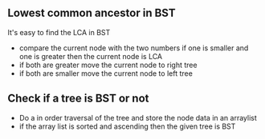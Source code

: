 ## Lowest common ancestor in BST

It's easy to find the LCA in BST
- compare the current node with the two numbers if one is smaller and one is greater then the current node is LCA
- if both are greater move the current node to right tree
- if both are smaller move the current node to left tree


## Check if a tree is BST or not

- Do a in order traversal of the tree and store the node data in an arraylist
- if the array list is sorted and ascending then the given tree is BST 
